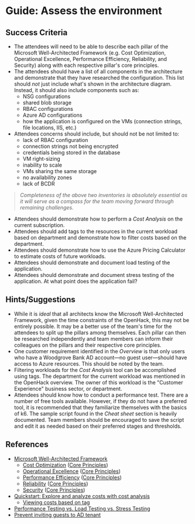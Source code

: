 # Guide: Assess the environment

## Success Criteria

* The attendees will need to be able to describe each pillar of the Microsoft Well-Architected Framework (e.g. Cost Optimization, Operational Excellence, Performance Efficiency, Reliability, and Security) along with each respective pillar's core principles.
* The attendees should have a list of all components in the architecture and demonstrate that they have researched the configuration. This list should _not_ just include what's shown in the architecture diagram. Instead, it should also include components such as:
    * NSG configurations
    * shared blob storage
    * RBAC configurations
    * Azure AD configurations
    * how the application is configured on the VMs (connection strings, file locations, IIS, etc.)  
* Attendees concerns should include, but should not be not limited to:
    * lack of RBAC configuration
    * connection strings not being encrypted
    * credentials being stored in the database
    * VM right-sizing
    * inability to scale
    * VMs sharing the same storage
    * no availability zones
    * lack of BCDR
>_Completeness of the above two inventories is absolutely essential as it will serve as a compass for the team moving forward through remaining challenges._
* Attendees should demonstrate how to perform a _Cost Analysis_ on the current subscription.
* Attendees should add tags to the resources in the current workload based on department and demonstrate how to filter costs based on the department.
* Attendees should demonstrate how to use the Azure Pricing Calculator to estimate costs of future workloads.
* Attendees should demonstrate and document load testing of the application.
* Attendees should demonstrate and document stress testing of the application. At what point does the application fail?

## Hints/Suggestions
* While it is _ideal_ that all architects know the Microsoft Well-Architected Framework, given the time constraints of the OpenHack, this may not be entirely possible. It may be a better use of the team's time for the attendees to split up the pillars among themselves. Each pillar can then be researched independently and team members can inform their colleagues on the pillars and their respective core principles.
* One customer requirement identified in the _Overview_ is that only users who have a Woodgrove Bank AD account&mdash;no guest user&mdash;should have access to Azure resources. This should be noted by the team.
* Filtering workloads for the _Cost Analysis_ tool can be accomplished using tags. The department for the current workload was mentioned in the OpenHack overview. The owner of this workload is the "Customer Experience" business sector, or department.
* Attendees should know how to conduct a performance test. There are a number of free tools available. However, if they do not have a preferred tool, it is recommended that they familiarize themselves with the basics of k6. The sample script found in the _Cheat sheet_ section is heavily documented. Team members should be encouraged to save the script and edit it as needed based on their preferred stages and thresholds.

## References
* <a href="https://docs.microsoft.com/azure/architecture/framework/" target="_blank">Microsoft Well-Architected Framework</a>
  * <a href="https://docs.microsoft.com/azure/architecture/framework/cost/" target="_blank">Cost Optimization</a>  (<a href="https://docs.microsoft.com/azure/architecture/framework/cost/overview" target="_blank">Core Principles</a>)
  * <a href="https://docs.microsoft.com/azure/architecture/framework/devops/overview" target="_blank">Operational Excellence</a> (<a href="https://docs.microsoft.com/azure/architecture/framework/devops/principles" target="_blank">Core Principles</a>)
  * <a href="https://docs.microsoft.com/azure/architecture/framework/scalability/overview" target="_blank">Performance Efficiency</a> (<a href="https://docs.microsoft.com/azure/architecture/framework/scalability/principles" target="_blank">Core Principles</a>)
  * <a href="https://docs.microsoft.com/azure/architecture/framework/resiliency/overview" target="_blank">Reliability</a> (<a href="https://docs.microsoft.com/azure/architecture/framework/resiliency/overview" target="_blank">Core Principles</a>) 
  * <a href="https://docs.microsoft.com/azure/architecture/framework/security/overview" target="_blank">Security</a> (<a href="https://docs.microsoft.com/azure/architecture/framework/security/security-principles" target="_blank">Core Principles</a>)
* <a href="https://docs.microsoft.com/azure/cost-management-billing/costs/quick-acm-cost-analysis?tabs=azure-portal" target="_blank">Quickstart: Explore and analyze costs with cost analysis</a>
  * <a href="https://docs.microsoft.com/azure/cost-management-billing/costs/cost-analysis-common-uses#view-costs-for-a-specific-tag" target="_blank">Viewing costs based on tag</a>
* <a href="https://www.blazemeter.com/blog/performance-testing-vs-load-testing-vs-stress-testing" target="_blank">Performance Testing vs. Load Testing vs. Stress Testing</a>
* <a href="https://docs.microsoft.com/azure/active-directory/enterprise-users/users-restrict-guest-permissions" target="_blank">Prevent inviting guests to AD tenant</a>